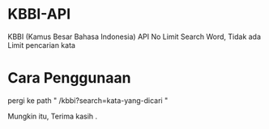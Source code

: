 # KBBI-API

KBBI (Kamus Besar Bahasa Indonesia) API No Limit Search Word, Tidak ada Limit pencarian kata

# Cara Penggunaan
 pergi ke path " /kbbi?search=kata-yang-dicari "
 
 
 Mungkin itu,
 Terima kasih
 .
